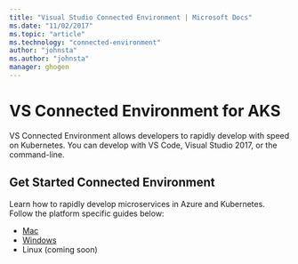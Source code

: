 ```yaml
---
title: "Visual Studio Connected Environment | Microsoft Docs"
ms.date: "11/02/2017"
ms.topic: "article"
ms.technology: "connected-environment"
author: "johnsta"
ms.author: "johnsta"
manager: ghogen
---
```

# VS Connected Environment for AKS
VS Connected Environment allows developers to rapidly develop with speed on Kubernetes. You can develop with VS Code, Visual Studio 2017, or the command-line.

## Get Started Connected Environment
Learn how to rapidly develop microservices in Azure and Kubernetes. Follow the platform specific guides below:
* [Mac](get-started-mac-01.md)
* [Windows](get-started-windows-01.md)
* Linux (coming soon)